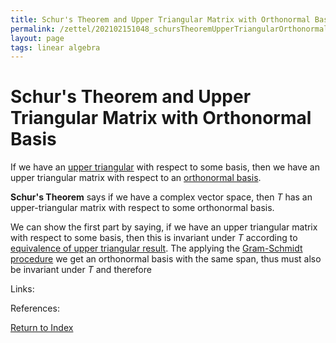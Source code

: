 ```yaml
---
title: Schur's Theorem and Upper Triangular Matrix with Orthonormal Basis
permalink: /zettel/202102151048_schursTheoremUpperTriangularOrthonormal
layout: page
tags: linear algebra
---
```

# Schur's Theorem and Upper Triangular Matrix with Orthonormal Basis

If we have an [upper triangular](202102131604_upperTriangularMatrix) with respect to some 
basis, then we have an upper triangular matrix with respect to an [orthonormal basis](202102142105_orthonormalBasisDefinition).

**Schur's Theorem** says if we have a complex vector space, then $T$ has an upper-triangular matrix with respect to some
orthonormal basis.

We can show the first part by saying, if we have an upper triangular matrix with respect to some basis, then this
is invariant under $T$ according to [equivalence of upper triangular result](202102131623_conditionsUpperTriangularMatrix). The applying
the [Gram-Schmidt procedure](202102142133_gramSchmidtProcedure) we get an orthonormal basis with the same span, thus must also 
be invariant under $T$ and therefore 

Links: 

References: 

[Return to Index](index)